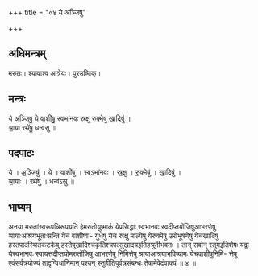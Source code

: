 +++
title = "०४ ये अञ्जिषु"

+++
## अधिमन्त्रम्
मरुतः। श्यावाश्व आत्रेयः। पुरउष्णिक्।

## मन्त्रः
ये अ॒ञ्जिषु॒ ये वाशी॑षु॒ स्वभा॑नवः स्र॒क्षु रु॒क्मेषु॑ खा॒दिषु॑ ।  
श्रा॒या रथे॑षु॒ धन्व॑सु ॥

## पदपाठः
ये । अ॒ञ्जिषु॑ । ये । वाशी॑षु । स्वऽभा॑नवः । स्र॒क्षु । रु॒क्मेषु॑ । खा॒दिषु॑ ।  
श्रा॒याः । रथे॑षु । धन्व॑ऽसु ॥

## भाष्यम्
अनया मरुतांस्वरूपन्निरूपयति हेमरुतोयुष्माकं येप्रसिद्धाः स्वभानवः स्वदीप्तयोंजिषुआभरणेषु श्रायाःआश्रयभूताःसन्ति येच वाशीष्वा- युधेषु येच स्रक्षु माल्येषु येरुक्मेषु उरोभूषणेषु येचखादिषु हस्तपादस्थितकटकेषु हस्तेषुखादिश्चकृतिश्चपत्सुखादयइतिहश्रुतीभवतः । तान् सर्वान् स्तुमइतिशेषः यद्वा येस्वभानवः स्वायत्तदीप्तयोमरुतोंजिषु आभरणेषु निमित्तेषु श्रायाआश्रयाभविष्यामः येचवाशीषुनिमि- त्तेषु एवंसर्वत्रयोज्यं तादृग्विधानिमान् पश्यन् स्तुहीतिपूर्वत्रसंबन्धः तेषामेवेदंवाक्यं ॥ ४ ॥